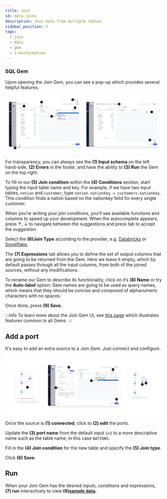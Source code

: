 ```yaml
---
title: Join
id: data-joins
description: Join data from multiple tables
sidebar_position: 3
tags:
  - join
  - data
  - gem
  - transformation
---
```


<h3><span class="badge">SQL Gem</span></h3>

Upon opening the Join Gem, you can see a pop-up which provides several helpful features.

![Join definition](img/JoinCondition.png)

For transparency, you can always see the **(1) Input schema** on the left hand-side, **(2) Errors** in the footer, and have the ability to **(3) Run** the Gem on the top right.

To fill-in our **(5) Join condition** within the **(4) Conditions** section, start typing the input table name and key. For example, if we have two input tables, `nation` and `customer`, type `nation.nationkey = customers.nationkey`. This condition finds a nation based on the nationkey feild for every single customer.

When you’re writing your join conditions, you’ll see available functions and columns to speed up your development. When the autocomplete appears, press ↑, ↓ to navigate between the suggestions and press tab to accept the suggestion.

Select the **(6)Join Type** according to the provider, e.g. [Databricks](https://docs.databricks.com/en/sql/language-manual/sql-ref-syntax-qry-select-join.html) or [Snowflake.](https://docs.snowflake.com/en/user-guide/querying-joins)

The **(7) Expressions** tab allows you to define the set of output columns that are going to be returned from the Gem. Here we leave it empty, which by default passes through all the input columns, from both of the joined sources, without any modifications.

To rename our Gem to describe its functionality, click on it’s **(8) Name** or try the **Auto-label** option. Gem names are going to be used as query names, which means that they should be concise and composed of alphanumeric characters with no spaces.

Once done, press **(9) Save.**

:::info
To learn more about the Join Gem UI, see [this page](/docs/concepts/project/gems.md) which illustrates features common to all Gems.
:::

## Add a port

It's easy to add an extra source to a Join Gem. Just connect and configure.

![JoinPort](img/JoinAddPort.png)

Once the source is **(1) connected**, click to **(2) edit** the ports.

Update the **(3) port name** from the default input `in2` to a more descriptive name such as the table name, in this case `NATIONS`.

Fill in the **(4) Join condition** for the new table and specify the **(5) Join type**.

Click **(6) Save**.

## Run

When your Join Gem has the desired inputs, conditions and expressions, **(7) run** interactively to view **(8)[sample data](/docs/SQL/execution/data-explorer.md).**
